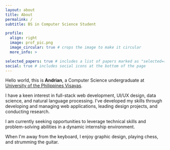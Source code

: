```yaml
---
layout: about
title: About
permalink: /
subtitle: BS in Computer Science Student

profile:
  align: right
  image: prof_pic.png
  image_circular: true # crops the image to make it circular
  more_info: >

selected_papers: true # includes a list of papers marked as "selected={true}"
social: true # includes social icons at the bottom of the page
---
```


Hello world, this is **Andrian**, a Computer Science undergraduate at [University of the Philippines Visayas](https://www.upv.edu.ph/).

I have a keen interest in full-stack web development, UI/UX design, data science, and natural language processing. I’ve developed my skills through developing and managing web applications, leading design projects, and conducting research.

I am currently seeking opportunities to leverage technical skills and problem-solving abilities in a dynamic internship environment.

When I'm away from the keyboard, I enjoy graphic design, playing chess, and strumming the guitar.
